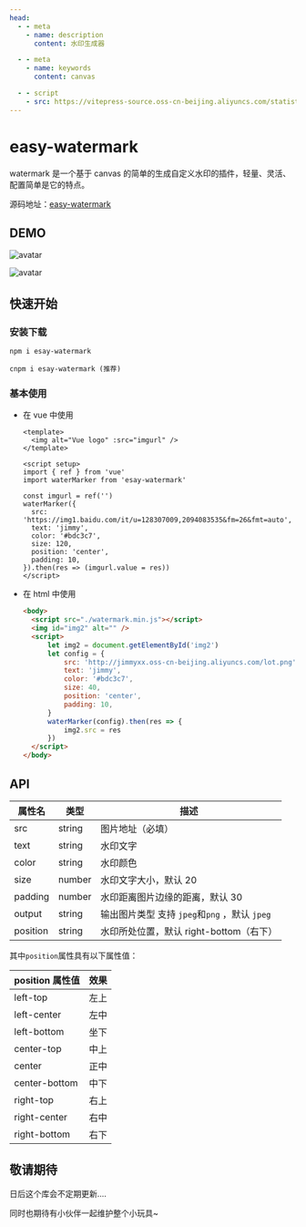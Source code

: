 ```yaml
---
head:
  - - meta
    - name: description
      content: 水印生成器

  - - meta
    - name: keywords
      content: canvas

  - - script
    - src: https://vitepress-source.oss-cn-beijing.aliyuncs.com/statistics.js
---
```


# easy-watermark

watermark 是一个基于 canvas 的简单的生成自定义水印的插件，轻量、灵活、配置简单是它的特点。

源码地址：[easy-watermark](https://gitee.com/jimmyxuexue/watermark-generator)

## DEMO

![avatar](http://jimmyxx.oss-cn-beijing.aliyuncs.com/demo.png)

![avatar](http://jimmyxx.oss-cn-beijing.aliyuncs.com/demo2.png)

## 快速开始

### 安装下载

```
npm i esay-watermark

cnpm i esay-watermark (推荐)
```

### 基本使用

- 在 vue 中使用

  ```vue
  <template>
  	<img alt="Vue logo" :src="imgurl" />
  </template>

  <script setup>
  import { ref } from 'vue'
  import waterMarker from 'esay-watermark'

  const imgurl = ref('')
  waterMarker({
  	src: 'https://img1.baidu.com/it/u=128307009,2094083535&fm=26&fmt=auto',
  	text: 'jimmy',
  	color: '#bdc3c7',
  	size: 120,
  	position: 'center',
  	padding: 10,
  }).then(res => (imgurl.value = res))
  </script>
  ```

- 在 html 中使用

  ```html
  <body>
  	<script src="./watermark.min.js"></script>
  	<img id="img2" alt="" />
  	<script>
  		let img2 = document.getElementById('img2')
  		let config = {
  			src: 'http://jimmyxx.oss-cn-beijing.aliyuncs.com/lot.png',
  			text: 'jimmy',
  			color: '#bdc3c7',
  			size: 40,
  			position: 'center',
  			padding: 10,
  		}
  		waterMarker(config).then(res => {
  			img2.src = res
  		})
  	</script>
  </body>
  ```

## API

| 属性名   | 类型   | 描述                                          |
| -------- | ------ | --------------------------------------------- |
| src      | string | 图片地址（必填）                              |
| text     | string | 水印文字                                      |
| color    | string | 水印颜色                                      |
| size     | number | 水印文字大小，默认 20                         |
| padding  | number | 水印距离图片边缘的距离，默认 30               |
| output   | string | 输出图片类型 支持 `jpeg`和`png` ，默认 `jpeg` |
| position | string | 水印所处位置，默认 right-bottom（右下）       |

其中`position`属性具有以下属性值：

| position 属性值 | 效果 |
| --------------- | ---- |
| left-top        | 左上 |
| left-center     | 左中 |
| left-bottom     | 坐下 |
| center-top      | 中上 |
| center          | 正中 |
| center-bottom   | 中下 |
| right-top       | 右上 |
| right-center    | 右中 |
| right-bottom    | 右下 |

## 敬请期待

日后这个库会不定期更新....

同时也期待有小伙伴一起维护整个小玩具~
